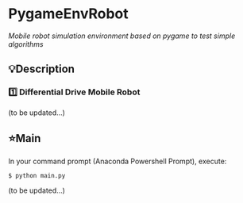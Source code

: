 # PygameEnvRobot
_Mobile robot simulation environment based on pygame to test simple algorithms_

## :bulb:Description
### :one: Differential Drive Mobile Robot

(to be updated...)

## :star:Main
In your command prompt (Anaconda Powershell Prompt), execute:

    $ python main.py
    
(to be updated...)
